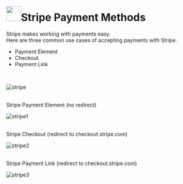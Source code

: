 <h1><img src='https://avatars.githubusercontent.com/u/856813?s=200&v=4' style="width: 40px"/>Stripe Payment Methods</h1>


Stripe makes working with payments easy.<br>
Here are three common use cases of accepting payments with Stripe.<br>

<ul>
<li>Payment Element</li>
<li>Checkout</li>
<li>Payment Link</li>
</ul><br>



![stripe](https://user-images.githubusercontent.com/38325801/203768791-96d5e493-4d2e-4e51-8d1c-f8e85f06b174.png)<br><br>

Stripe Payment Element (no redirect)<p>
![stripe1](https://user-images.githubusercontent.com/38325801/203768801-3ae82564-ec2d-47a6-8e46-da883d72e63f.png)<br><br>

Stripe Checkout (redirect to checkout.stripe.com)<p>
![stripe2](https://user-images.githubusercontent.com/38325801/203768809-f8684edc-85aa-45c3-8278-a679aba00834.png)<br><br>

Stripe Payment Link (redirect to checkout.stripe.com)<p>
![stripe3](https://user-images.githubusercontent.com/38325801/203768817-2f11ed52-bbf3-4ebe-a8c6-cb5df9b75439.png)<br><br>
